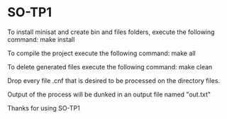 # SO-TP1

To install minisat and create bin and files folders, execute the following command:
    make install

To compile the project execute the following command:
    make all

To delete generated files execute the following command:
    make clean

Drop every file .cnf that is desired to be processed on the directory files.

Output of the process will be dunked in an output file named "out.txt"

Thanks for using SO-TP1
